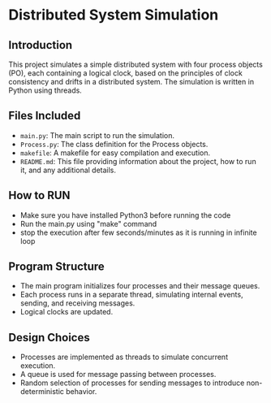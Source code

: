 # Distributed System Simulation

## Introduction
This project simulates a simple distributed system with four process objects (PO), each containing a logical clock, based on the principles of clock consistency and drifts in a distributed system. The simulation is written in Python using threads.

## Files Included
- `main.py`: The main script to run the simulation.
- `Process.py`: The class definition for the Process objects.
- `makefile`: A makefile for easy compilation and execution.
- `README.md`: This file providing information about the project, how to run it, and any additional details.

## How to RUN
- Make sure you have installed Python3 before running the code
- Run the main.py using "make" command
- stop the execution after few seconds/minutes as it is running in infinite loop

## Program Structure
- The main program initializes four processes and their message queues.
- Each process runs in a separate thread, simulating internal events, sending, and receiving messages.
- Logical clocks are updated.

## Design Choices
- Processes are implemented as threads to simulate concurrent execution.
- A queue is used for message passing between processes.
- Random selection of processes for sending messages to introduce non-deterministic behavior.
